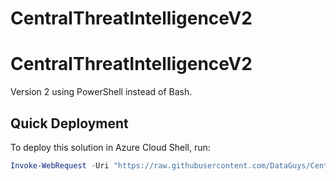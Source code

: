 # CentralThreatIntelligenceV2
# CentralThreatIntelligenceV2
Version 2 using PowerShell instead of Bash.

## Quick Deployment

To deploy this solution in Azure Cloud Shell, run:

```powershell
Invoke-WebRequest -Uri "https://raw.githubusercontent.com/DataGuys/CentralThreatIntelligenceV2/main/deploy.ps1" -OutFile "./deploy.ps1"; ./deploy.ps1
```
